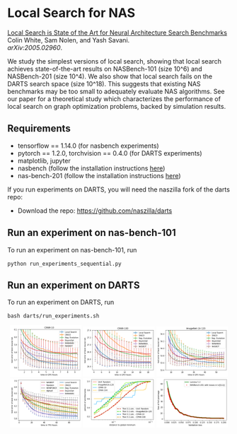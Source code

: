 # Local Search for NAS

[Local Search is State of the Art for Neural Architecture Search Benchmarks](https://arxiv.org/abs/2005.02960)\
Colin White, Sam Nolen, and Yash Savani.\
_arXiv:2005.02960_.

We study the simplest versions of local search, showing that local search achieves state-of-the-art results on NASBench-101 (size 10^6) and NASBench-201 (size 10^4). We also show that local search fails on the DARTS search space (size 10^18). This suggests that existing NAS benchmarks may be too small to adequately evaluate NAS algorithms. See our paper for a theoretical study which characterizes the performance of local search on graph optimization problems, backed by simulation results.

## Requirements
- tensorflow == 1.14.0 (for nasbench experiments)
- pytorch == 1.2.0, torchvision == 0.4.0 (for DARTS experiments)
- matplotlib, jupyter
- nasbench (follow the installation instructions [here](https://github.com/google-research/nasbench))
- nas-bench-201 (follow the installation instructions [here](https://github.com/D-X-Y/AutoDL-Projects/blob/master/docs/NAS-Bench-201.md))

If you run experiments on DARTS, you will need the naszilla fork of the darts repo:
- Download the repo: https://github.com/naszilla/darts

## Run an experiment on nas-bench-101

To run an experiment on nas-bench-101, run
```
python run_experiments_sequential.py
```

## Run an experiment on DARTS
To run an experiment on DARTS, run
```
bash darts/run_experiments.sh
```


<p align="center">
  <img src="img/ls_cifar10.png" alt="ls_cifar10" width="32%">
  <img src="img/ls_cifar100.png" alt="ls_cifar100" width="32%">
  <img src="img/ls_imagenet.png" alt="ls_imagenet" width="32%">
  <img src="img/ls_baselines_101.png" alt="ls_baselines_101" width="32%">
  <img src="img/real_synth_data.png" alt="real_synth_data" width="32%">
  <img src="img/uniform_preimages.png" alt="uniform_preimages" width="32%">
</p>

  
